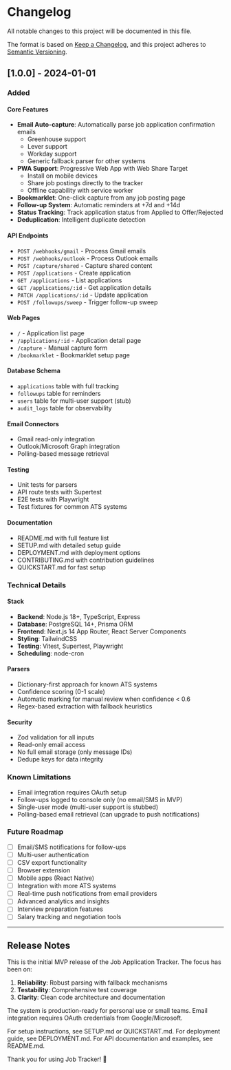 # Changelog

All notable changes to this project will be documented in this file.

The format is based on [Keep a Changelog](https://keepachangelog.com/en/1.0.0/),
and this project adheres to [Semantic Versioning](https://semver.org/spec/v2.0.0.html).

## [1.0.0] - 2024-01-01

### Added

#### Core Features
- **Email Auto-capture**: Automatically parse job application confirmation emails
  - Greenhouse support
  - Lever support
  - Workday support
  - Generic fallback parser for other systems
- **PWA Support**: Progressive Web App with Web Share Target
  - Install on mobile devices
  - Share job postings directly to the tracker
  - Offline capability with service worker
- **Bookmarklet**: One-click capture from any job posting page
- **Follow-up System**: Automatic reminders at +7d and +14d
- **Status Tracking**: Track application status from Applied to Offer/Rejected
- **Deduplication**: Intelligent duplicate detection

#### API Endpoints
- `POST /webhooks/gmail` - Process Gmail emails
- `POST /webhooks/outlook` - Process Outlook emails
- `POST /capture/shared` - Capture shared content
- `POST /applications` - Create application
- `GET /applications` - List applications
- `GET /applications/:id` - Get application details
- `PATCH /applications/:id` - Update application
- `POST /followups/sweep` - Trigger follow-up sweep

#### Web Pages
- `/` - Application list page
- `/applications/:id` - Application detail page
- `/capture` - Manual capture form
- `/bookmarklet` - Bookmarklet setup page

#### Database Schema
- `applications` table with full tracking
- `followups` table for reminders
- `users` table for multi-user support (stub)
- `audit_logs` table for observability

#### Email Connectors
- Gmail read-only integration
- Outlook/Microsoft Graph integration
- Polling-based message retrieval

#### Testing
- Unit tests for parsers
- API route tests with Supertest
- E2E tests with Playwright
- Test fixtures for common ATS systems

#### Documentation
- README.md with full feature list
- SETUP.md with detailed setup guide
- DEPLOYMENT.md with deployment options
- CONTRIBUTING.md with contribution guidelines
- QUICKSTART.md for fast setup

### Technical Details

#### Stack
- **Backend**: Node.js 18+, TypeScript, Express
- **Database**: PostgreSQL 14+, Prisma ORM
- **Frontend**: Next.js 14 App Router, React Server Components
- **Styling**: TailwindCSS
- **Testing**: Vitest, Supertest, Playwright
- **Scheduling**: node-cron

#### Parsers
- Dictionary-first approach for known ATS systems
- Confidence scoring (0-1 scale)
- Automatic marking for manual review when confidence < 0.6
- Regex-based extraction with fallback heuristics

#### Security
- Zod validation for all inputs
- Read-only email access
- No full email storage (only message IDs)
- Dedupe keys for data integrity

### Known Limitations

- Email integration requires OAuth setup
- Follow-ups logged to console only (no email/SMS in MVP)
- Single-user mode (multi-user support is stubbed)
- Polling-based email retrieval (can upgrade to push notifications)

### Future Roadmap

- [ ] Email/SMS notifications for follow-ups
- [ ] Multi-user authentication
- [ ] CSV export functionality
- [ ] Browser extension
- [ ] Mobile apps (React Native)
- [ ] Integration with more ATS systems
- [ ] Real-time push notifications from email providers
- [ ] Advanced analytics and insights
- [ ] Interview preparation features
- [ ] Salary tracking and negotiation tools

---

## Release Notes

This is the initial MVP release of the Job Application Tracker. The focus has been on:

1. **Reliability**: Robust parsing with fallback mechanisms
2. **Testability**: Comprehensive test coverage
3. **Clarity**: Clean code architecture and documentation

The system is production-ready for personal use or small teams. Email integration requires OAuth credentials from Google/Microsoft.

For setup instructions, see SETUP.md or QUICKSTART.md.
For deployment guide, see DEPLOYMENT.md.
For API documentation and examples, see README.md.

Thank you for using Job Tracker! 🚀

